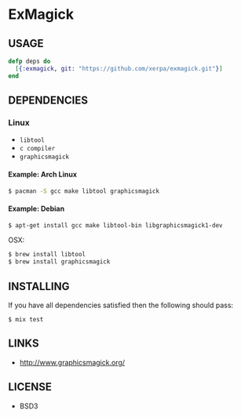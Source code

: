 ExMagick
========

USAGE
-----

```elixir
defp deps do
  [{:exmagick, git: "https://github.com/xerpa/exmagick.git"}]
end
```

DEPENDENCIES
------------

### Linux ###

* `libtool`
* `c compiler`
* `graphicsmagick`

#### Example: Arch Linux ####

```bash
$ pacman -S gcc make libtool graphicsmagick
```

#### Example: Debian ####

```bash
$ apt-get install gcc make libtool-bin libgraphicsmagick1-dev
```

OSX:

```bash
$ brew install libtool
$ brew install graphicsmagick
```

INSTALLING
----------

If you have all dependencies satisfied then the following should pass:

```
$ mix test
```

LINKS
-----

* http://www.graphicsmagick.org/

LICENSE
-------

* BSD3
